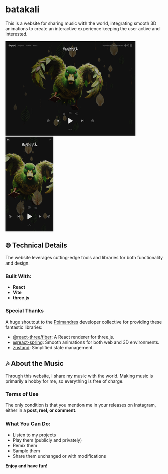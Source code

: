 # batakali

This is a website for sharing music with the world, integrating smooth 3D animations to create an interactive experience keeping the user active and interested.

<div>
<img src="./assets-readme/player_desktop.png" height="300px" />
<img src="./assets-readme/player_mobile.png" height="300px" />
</div>

## 🌐 Technical Details

The website leverages cutting-edge tools and libraries for both functionality and design.

### Built With:

- **React**
- **Vite**
- **three.js**

### Special Thanks

A huge shoutout to the [Poimandres](https://pmnd.rs/) developer collective for providing these fantastic libraries:

- [@react-three/fiber](https://www.npmjs.com/package/@react-three/fiber): A React renderer for three.js.
- [@react-spring](https://www.npmjs.com/package/@react-spring/web): Smooth animations for both web and 3D environments.
- [zustand](https://www.npmjs.com/package/zustand): Simplified state management.

## 🎶 About the Music

Through this website, I share my music with the world. Making music is primarily a hobby for me, so everything is free of charge.

### Terms of Use

The only condition is that you mention me in your releases on Instagram, either in a **post, reel, or comment**.

### What You Can Do:

- Listen to my projects
- Play them (publicly and privately)
- Remix them
- Sample them
- Share them unchanged or with modifications

**Enjoy and have fun!**
